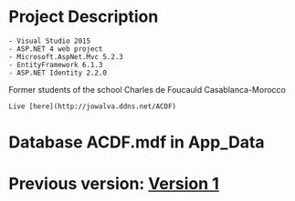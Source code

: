 

Project Description
===================

    - Visual Studio 2015
    - ASP.NET 4 web project
    - Microsoft.AspNet.Mvc 5.2.3
    - EntityFramework 6.1.3
    - ASP.NET Identity 2.2.0 

Former students of the school Charles de Foucauld Casablanca-Morocco

    Live [here](http://jowalva.ddns.net/ACDF)

Database ACDF.mdf in App_Data
=============================

Previous version: [Version 1](https://github.com/jalvarez54/ACDF-V1-Obsolete-)
================
